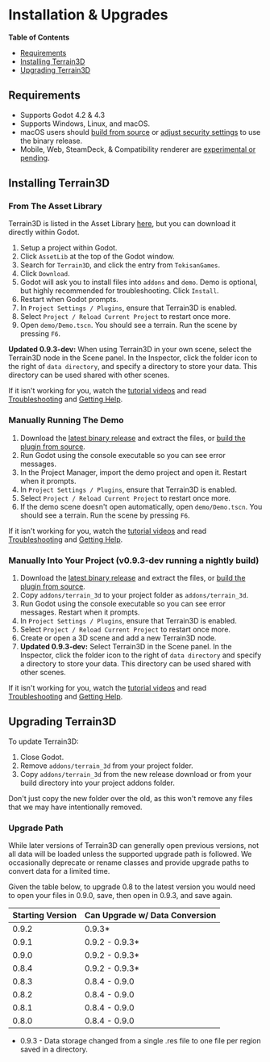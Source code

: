 Installation & Upgrades
==========================

**Table of Contents**
* [Requirements](#requirements)
* [Installing Terrain3D](#installing-terrain3d)
* [Upgrading Terrain3D](#upgrading-terrain3d)

## Requirements
* Supports Godot 4.2 & 4.3
* Supports Windows, Linux, and macOS. 
* macOS users should [build from source](building_from_source.md) or [adjust security settings](https://github.com/TokisanGames/Terrain3D/issues/227) to use the binary release.
* Mobile, Web, SteamDeck, & Compatibility renderer are [experimental or pending](mobile_web.md).

## Installing Terrain3D

### From The Asset Library
Terrain3D is listed in the Asset Library [here](https://godotengine.org/asset-library/asset/3134), but you can download it directly within Godot.
1. Setup a project within Godot.
2. Click `AssetLib` at the top of the Godot window.
3. Search for `Terrain3D`, and click the entry from `TokisanGames`.
4. Click `Download`.
5. Godot will ask you to install files into `addons` and `demo`. Demo is optional, but highly recommended for troubleshooting. Click `Install`.
6. Restart when Godot prompts.
7. In `Project Settings / Plugins`, ensure that Terrain3D is enabled.
8. Select `Project / Reload Current Project` to restart once more.
9. Open `demo/Demo.tscn`. You should see a terrain. Run the scene by pressing `F6`. 

**Updated 0.9.3-dev:** When using Terrain3D in your own scene, select the Terrain3D node in the Scene panel. In the Inspector, click the folder icon to the right of `data directory`, and specify a directory to store your data. This directory can be used shared with other scenes.

If it isn't working for you, watch the [tutorial videos](tutorial_videos.md) and read [Troubleshooting](troubleshooting.md) and [Getting Help](getting_help.md).

### Manually Running The Demo
1. Download the [latest binary release](https://github.com/TokisanGames/Terrain3D/releases) and extract the files, or [build the plugin from source](building_from_source.md).
2. Run Godot using the console executable so you can see error messages.
3. In the Project Manager, import the demo project and open it. Restart when it prompts.
4. In `Project Settings / Plugins`, ensure that Terrain3D is enabled.
5. Select `Project / Reload Current Project` to restart once more.
6. If the demo scene doesn't open automatically, open `demo/Demo.tscn`. You should see a terrain. Run the scene by pressing `F6`. 

If it isn't working for you, watch the [tutorial videos](tutorial_videos.md) and read [Troubleshooting](troubleshooting.md) and [Getting Help](getting_help.md).

### Manually Into Your Project (v0.9.3-dev running a nightly build)
1. Download the [latest binary release](https://github.com/TokisanGames/Terrain3D/releases) and extract the files, or [build the plugin from source](building_from_source.md).
2. Copy `addons/terrain_3d` to your project folder as `addons/terrain_3d`.
3. Run Godot using the console executable so you can see error messages. Restart when it prompts.
4. In `Project Settings / Plugins`, ensure that Terrain3D is enabled.
5. Select `Project / Reload Current Project` to restart once more.
6. Create or open a 3D scene and add a new Terrain3D node.
7. **Updated 0.9.3-dev:** Select Terrain3D in the Scene panel. In the Inspector, click the folder icon to the right of `data directory` and specify a directory to store your data. This directory can be used shared with other scenes.

If it isn't working for you, watch the [tutorial videos](tutorial_videos.md) and read [Troubleshooting](troubleshooting.md) and [Getting Help](getting_help.md).

## Upgrading Terrain3D

To update Terrain3D: 
1. Close Godot.
2. Remove `addons/terrain_3d` from your project folder.
3. Copy `addons/terrain_3d` from the new release download or from your build directory into your project addons folder.

Don't just copy the new folder over the old, as this won't remove any files that we may have intentionally removed.

### Upgrade Path

While later versions of Terrain3D can generally open previous versions, not all data will be loaded unless the supported upgrade path is followed. We occasionally deprecate or rename classes and provide upgrade paths to convert data for a limited time. 

Given the table below, to upgrade 0.8 to the latest version you would need to open your files in 0.9.0, save, then open in 0.9.3, and save again.

| Starting Version | Can Upgrade w/ Data Conversion |
|------------------|-------------------|
| 0.9.2 | 0.9.3* |
| 0.9.1 | 0.9.2 - 0.9.3* |
| 0.9.0 | 0.9.2 - 0.9.3* |
| 0.8.4 | 0.9.2 - 0.9.3* |
| 0.8.3 | 0.8.4 - 0.9.0 |
| 0.8.2 | 0.8.4 - 0.9.0 |
| 0.8.1 | 0.8.4 - 0.9.0 |
| 0.8.0 | 0.8.4 - 0.9.0 |

* 0.9.3 - Data storage changed from a single .res file to one file per region saved in a directory.

